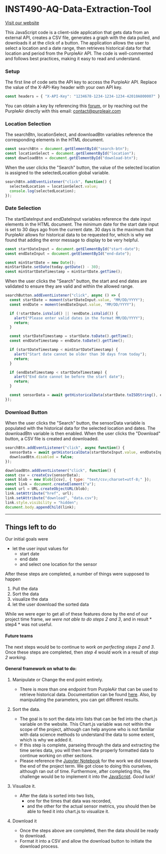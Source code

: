 # INST490-AQ-Data-Extraction-Tool

[Visit our website](./Website/index.html)

This JavaScript code is a client-side application that gets data from an external API, creates a CSV file, generates a graph with the data pulled, and downloads it at the click of a button. 
The application allows the user to select a location and a date range, then retrieves historical data for that location and period from the PurpleAir API. The code is well-commented and follows best practices, making it easy to read and understand.

### Setup
The first line of code sets the API key to access the PurpleAir API. Replace the value of the X-API-Key header with your own API key.

```js
const headers = { "X-API-Key": "1234678-1234-1234-1234-42010A800007" }; // replace with your actual API key
```
You can obtain a key by referencing this [forum](https://community.purpleair.com/t/creating-api-keys/3951), or by reaching out the PurpleAir directly with this email: contact@purpleair.com
### Location Selection
The searchBtn, locationSelect, and downloadBtn variables reference the corresponding elements in the HTML document.

```js
const searchBtn = document.getElementById("search-btn");
const locationSelect = document.getElementById("location");
const downloadBtn = document.getElementById("download-btn");
```

When the user clicks the "Search" button, the value of the selected location is assigned to the selectedLocation global variable.

```js
searchBtn.addEventListener("click", function() {
  selectedLocation = locationSelect.value;
  console.log(selectedLocation);
});
```

### Date Selection
The startDateInput and endDateInput variables reference the date input elements in the HTML document. The minimum date for the start date input is set to 30 days ago from the current date. 30 days is the maximum that PurpleAir allows for historical data to be requested for, which is why we found that adding the error message to display to be very helpful.  

``` js
const startDateInput = document.getElementById("start-date");
const endDateInput = document.getElementById("end-date");

const minStartDate = new Date();
minStartDate.setDate(today.getDate() - 30);
const minStartDateTimestamp = minStartDate.getTime();
```

When the user clicks the "Search" button, the start and end dates are validated to ensure they are valid and within the allowed range.

```js
searchButton.addEventListener("click", async () => {
  const startDate = moment(startDateInput.value, "MM/DD/YYYY");
  const endDate = moment(endDateInput.value, "MM/DD/YYYY");

  if (!startDate.isValid() || !endDate.isValid()) {
    alert("Please enter valid dates in the format MM/DD/YYYY");
    return;
  }

  const startDateTimestamp = startDate.toDate().getTime();
  const endDateTimestamp = endDate.toDate().getTime();

  if (startDateTimestamp < minStartDateTimestamp) {
    alert("Start date cannot be older than 30 days from today");
    return;
  }

  if (endDateTimestamp < startDateTimestamp) {
    alert("End date cannot be before the start date");
    return;
  }

  const sensorData = await getHistoricalData(startDate.toISOString(), endDate.toISOString());
});
```

### Download Button
When the user clicks the "Search" button, the sensorData variable is populated with the historical data for the selected location and dates. The downloadBtn variable is then enabled. When the user clicks the "Download" button, a CSV file is created and downloaded.

``` js
searchBtn.addEventListener("click", async function() {
  sensorData = await getHistoricalData(startDateInput.value, endDateInput.value);
  downloadBtn.disabled = false;
});

downloadBtn.addEventListener("click", function() {
const csv = createCsv(sensorData);
const blob = new Blob([csv], { type: "text/csv;charset=utf-8;" });
const link = document.createElement("a");
const url = URL.createObjectURL(blob);
link.setAttribute("href", url);
link.setAttribute("download", "data.csv");
link.style.visibility = "hidden";
document.body.appendChild(link);
```
-------------------------------------
## Things left to do
Our initial goals were
* let the user input values for 
    * start date
    * end date
    * and select one location for the sensor

After these steps are completed, a number of things were supposed to happen
1. Pull the data 
2. Sort the data
3. visualize the data
4. let the user download the sorted data

While we were eger to get all of these features done by the end of our project time frame, *we were not able to do steps 2 and 3*, and in result * step4 * was not useful. 

#### Future teams
The next steps would be to continue to *work on perfecting steps 2 and 3*.
Once these steps are completed, then *step 4* would work in a result of *step 2 working*.

#### General framework on what to do:
1. Manipulate or Change the end point entirely.
    * There is more than one endpoint from PurpleAir that can be used to retrieve historical data. Documentation can be found [here](https://api.purpleair.com/#api-sensors-get-sensor-history-csv). Also, by manipulating the parameters, you can get different results.

2. Sort the data.
    * The goal is to sort the data into lists that can be fed into the chart.js variable on the website. This Chart.js variable was not within the scope of the project, although can help anyone who is not familiar with data science methods to understand the data to some extent, which is why we added it.
    * If this step is complete, parseing through the data and extracting the time series data, you will then have the properly formatted data to continue working on other sections. 
    * Please reference the [Jupyter Notebook](./Data_testing/Understanding_api.ipynb) for the work we did towards the end of the project term. We got close to doing this ourselves, although ran out of time. Furthermore, after completing this, the challenge would be to implement it into the [JavaScript](./Website/script.js). *Good luck!*  

3. Visualize it.
    * After the data is sorted into two lists, 
        * one for the times that data was recorded, 
        * and the other for the actual sensor metrics, 
    you should then be able to feed it into chart.js to visualize it.

4. Download it
    * Once the steps above are completed, then the data should be ready to download.
    * Format it into a CSV and allow the download button to initiate the download process. 